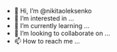 - 👋 Hi, I’m @nikitaoleksenko
- 👀 I’m interested in ...
- 🌱 I’m currently learning ...
- 💞️ I’m looking to collaborate on ...
- 📫 How to reach me ...

<!---
nikitaoleksenko/nikitaoleksenko is a ✨ special ✨ repository because its `README.md` (this file) appears on your GitHub profile.
You can click the Preview link to take a look at your changes.
--->
